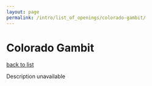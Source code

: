 ```yaml
---
layout: page
permalink: /intro/list_of_openings/colorado-gambit/
---
```


# Colorado Gambit

[back to list](../)

Description unavailable